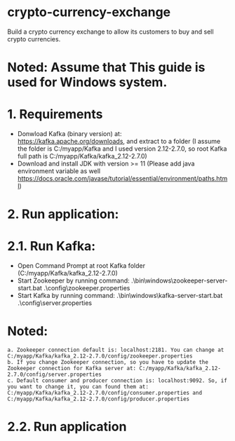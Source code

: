 # crypto-currency-exchange
Build a crypto currency exchange to allow its customers to buy and sell crypto currencies.

# Noted: Assume that This guide is used for Windows system.
# 1. Requirements
  * Donwload Kafka (binary version) at: https://kafka.apache.org/downloads, and extract to a folder (I assume the folder is C:/myapp/Kafka and I used version 2.12-2.7.0, so root Kafka full path is C:/myapp/Kafka/kafka_2.12-2.7.0)
  * Download and install JDK with version >= 11 (Please add java environment variable as well https://docs.oracle.com/javase/tutorial/essential/environment/paths.html)

# 2. Run application:
  # 2.1. Run Kafka:
   * Open Command Prompt at root Kafka folder (C:/myapp/Kafka/kafka_2.12-2.7.0)
   * Start Zookeeper by running command: .\bin\windows\zookeeper-server-start.bat .\config\zookeeper.properties
   * Start Kafka by running command: .\bin\windows\kafka-server-start.bat .\config\server.properties
   
   # Noted: 
    a. Zookeeper connection default is: localhost:2181. You can change at C:/myapp/Kafka/kafka_2.12-2.7.0/config/zookeeper.properties
    b. If you change Zookeeper connection, so you have to update the Zookeeper connection for Kafka server at: C:/myapp/Kafka/kafka_2.12-2.7.0/config/server.properties
    c. Default consumer and producer connection is: localhost:9092. So, if you want to change it, you can found them at: C:/myapp/Kafka/kafka_2.12-2.7.0/config/consumer.properties and C:/myapp/Kafka/kafka_2.12-2.7.0/config/producer.properties
     
  # 2.2. Run application
